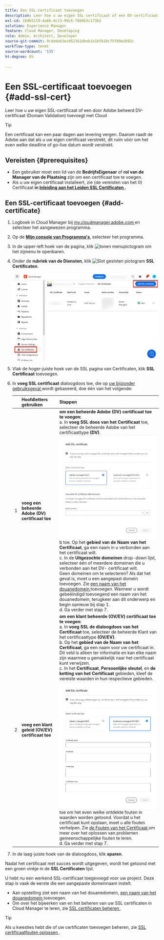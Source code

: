 ```yaml
---
title: Een SSL-certificaat toevoegen
description: Leer hoe u uw eigen SSL-certificaat of een DV-certificaat (Domain Validation) voor Adobe kunt toevoegen met de zelfbedieningsprogramma's van Cloud Manager.
exl-id: 104b5119-4a8b-4c13-99c6-f866b3c173b2
solution: Experience Manager
feature: Cloud Manager, Developing
role: Admin, Architect, Developer
source-git-commit: 9cde6e63ec452161dbeb1e1bfb10c75f89e2692c
workflow-type: tm+mt
source-wordcount: '535'
ht-degree: 0%

---
```



# Een SSL-certificaat toevoegen {#add-ssl-cert}

Leer hoe u uw eigen SSL-certificaat of een door Adobe beheerd DV-certificaat (Domain Validation) toevoegt met Cloud

>[!TIP]
>
>Een certificaat kan een paar dagen aan levering vergen. Daarom raadt de Adobe aan dat als u uw eigen certificaat verstrekt, dit ruim vóór om het even welke deadline of go-live datum wordt verstrekt.

## Vereisten {#prerequisites}

* Een gebruiker moet een lid van de **BedrijfsEigenaar** of **rol van de Manager van de Plaatsing** zijn om een certificaat toe te voegen.
* Als u uw eigen certificaat installeert, zie {de vereisten van het 0} Certificaat **in [ Inleiding aan het Leiden SSL Certificaten ](/help/implementing/cloud-manager/managing-ssl-certifications/introduction-to-ssl-certificates.md#requirements).**

## Een SSL-certificaat toevoegen {#add-certificate}

1. Logboek in Cloud Manager bij [ my.cloudmanager.adobe.com ](https://my.cloudmanager.adobe.com/) en selecteer het aangewezen programma.
1. Op de **[Mijn console van Programma&#39;s](/help/implementing/cloud-manager/navigation.md#my-programs)**, selecteer het programma.
1. In de upper-left hoek van de pagina, klik ![ tonen menupictogram ](https://spectrum.adobe.com/static/icons/workflow_18/Smock_ShowMenu_18_N.svg) om het zijmenu te openbaren.
1. Onder de **rubriek van de Diensten**, klik ![ Slot gesloten pictogram ](https://spectrum.adobe.com/static/icons/workflow_18/Smock_LockClosed_18_N.svg) **SSL Certificaten**.

   ![ Toevoegend een SSL certificaat ](/help/implementing/cloud-manager/assets/ssl/ssl-cert-add.png)

1. Vlak de hoger-juiste hoek van de SSL pagina van Certificaten, klik **SSL Certificaat** toevoegen.

1. In **voeg SSL certificaat** dialoogdoos toe, die op [ uw bijzonder gebruiksgeval ](/help/implementing/cloud-manager/managing-ssl-certifications/introduction-to-ssl-certificates.md) wordt gebaseerd, doe één van het volgende:

   | | Hoofdletters gebruiken | Stappen |
   | --- | --- | --- |
   | 1 | **voeg een beheerde Adobe (DV) certificaat toe** | **om een beheerde Adobe (DV) certificaat toe te voegen:**<br> a. In **voeg SSL doos van het Certificaat** toe, selecteer de beheerde Adobe van het certificaattype **(DV)**.<br>![ voeg een DV- certificaat ](/help/implementing/cloud-manager/assets/ssl/add-dv-certificate.png)<br> b toe. Op het **gebied van de Naam van het Certificaat**, ga een naam in u verbonden aan het certificaat wilt.<br> c. In de **Uitgezochte domeinen** drop-down lijst, selecteer één of meerdere domeinen die u verbonden aan het DV- certificaat wilt.<br> Geen domeinen om te selecteren? Als dat het geval is, moet u een aangepast domein toevoegen. Zie [ een naam van het douanedomein ](/help/implementing/cloud-manager/custom-domain-names/add-custom-domain-name.md) toevoegen. Wanneer u wordt gebeëindigd toevoegend een naam van het douanedomein, terugkeer aan dit onderwerp en begin opnieuw bij stap 1.<br> d. Ga verder met stap 7. |
   | 2 | **voeg een klant geleid (OV/EV) certificaat toe** | **om een klant beheerde (OV/EV) certificaat toe te voegen:**<br> a. In **voeg SSL de dialoogdoos van het Certificaat** toe, selecteer de beheerde Klant van het certificaattype **(OV/EV)**.<br> b. Op het **gebied van de Naam van het Certificaat**, ga een naam voor uw certificaat in. Dit veld is alleen ter informatie en kan elke naam zijn waarmee u gemakkelijk naar het certificaat kunt verwijzen.<br> c. In het **Certificaat**, **Persoonlijke sleutel**, en **de ketting van het Certificaat** gebieden, kleef de vereiste waarden in hun respectieve gebieden.<br>![ voeg SSL doos van de certificaatdialoog ](/help/implementing/cloud-manager/assets/ssl/ssl-cert-02.png)<br> toe om het even welke ontdekte fouten in waarden worden getoond. Voordat u het certificaat kunt opslaan, moet u alle fouten verhelpen. Zie [ de Fouten van het Certificaat ](#certificate-errors) om meer over het oplossen van problemen gemeenschappelijke fouten te leren.<br> d. Ga verder met stap 7. |

1. In de laag-juiste hoek van de dialoogdoos, klik **sparen**.

Nadat het certificaat met succes wordt uitgegeven, wordt het getoond met een groen vinkje in de **SSL Certificaten** lijst.

U hebt nu een werkend SSL-certificaat toegevoegd voor uw project. Deze stap is vaak de eerste die een aangepaste domeinnaam instelt.

* Aan opstelling ziet een naam van het douanedomein, [ een naam van het douanedomein ](/help/implementing/cloud-manager/custom-domain-names/add-custom-domain-name.md) toevoegen.
* Om over het bijwerken van en het beheren van uw SSL certificaten in Cloud Manager te leren, zie [ SSL certificaten beheren ](/help/implementing/cloud-manager/managing-ssl-certifications/managing-certificates.md).

>[!TIP]
>
>Als u kwesties hebt die of uw certificaten toevoegen beheren, zie [ SSL certificaatfouten oplossen ](/help/implementing/cloud-manager/managing-ssl-certifications/troubleshoot-ssl-cert.md).
